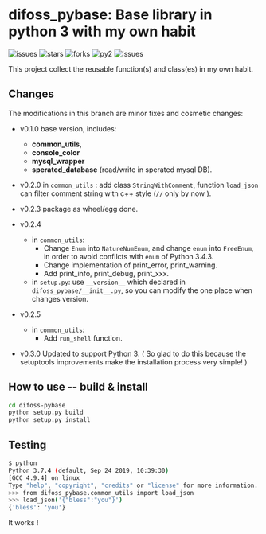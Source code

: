 difoss_pybase: Base library in python 3 with my own habit
===========================================================

![issues](https://img.shields.io/github/issues/difosschan/difoss-pybase)
![stars](https://img.shields.io/github/stars/difosschan/difoss-pybase)
![forks](https://img.shields.io/github/forks/difosschan/difoss-pybase)
![py2](https://img.shields.io/badge/python-2.7-blue)
![issues](https://img.shields.io/badge/python-3-blue)

This project collect the reusable function(s) and class(es) in my own habit.


Changes
-------

The modifications in this branch are minor fixes and cosmetic changes:

* v0.1.0 base version, includes: 

  * **common_utils**,
  * **console_color**
  * **mysql_wrapper**
  * **sperated_database** (read/write in sperated mysql DB).

* v0.2.0 in `common_utils` : add class `StringWithComment`, function `load_json` can filter comment string with c++ style (`//` only by now ).

* v0.2.3 package as wheel/egg done.

* v0.2.4
  - in `common_utils`:
    - Change `Enum` into `NatureNumEnum`, and change `enum` into `FreeEnum`, in order to avoid confilcts with `enum` of Python 3.4.3.
    - Change implementation of print_error, print_warning.
    - Add print_info, print_debug, print_xxx.
  - in `setup.py`: use `__version__` which declared in `difoss_pybase/__init__.py`, so you can modify the one place when changes version.
  
* v0.2.5
  - in `common_utils`:
    - Add `run_shell` function.
  
* v0.3.0 Updated to support Python 3. ( So glad to do this because the setuptools improvements make the installation process very simple! )



## How to use -- build & install

```bash
cd difoss-pybase
python setup.py build
python setup.py install
```

## Testing

```bash
$ python
Python 3.7.4 (default, Sep 24 2019, 10:39:30)
[GCC 4.9.4] on linux
Type "help", "copyright", "credits" or "license" for more information.
>>> from difoss_pybase.common_utils import load_json
>>> load_json('{"bless":"you"}')
{'bless': 'you'}
```

It works !

